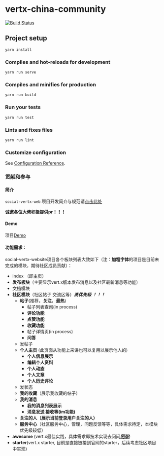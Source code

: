 # vertx-china-community

[![Build Status](https://travis-ci.org/whitewoodcity/social-vertex-website.svg?branch=master)](https://travis-ci.org/whitewoodcity/social-vertex-website)

## Project setup
```
yarn install
```

### Compiles and hot-reloads for development
```
yarn run serve
```

### Compiles and minifies for production
```
yarn run build
```

### Run your tests
```
yarn run test
```

### Lints and fixes files
```
yarn run lint
```

### Customize configuration
See [Configuration Reference](https://cli.vuejs.org/config/).



### 贡献和参与

#### 简介

`social-vertx-web` 项目开发简介与规范请[点击此处](./docs/develop.md)

**诚邀各位大佬积极提供pr！！！**

#### Demo

项目[Demo](https://whitewoodcity.github.io/social-vertex-website)

#### 功能需求：

social-vertx-website项目各个板块列表大致如下（注：**加粗字体**的项目是目前未完成的模块，期待社区成员贡献）：

+ index （即主页）
+ **发布板块**（主要显示vert.x版本发布消息以及社区最新消息等功能）
+ 文档模块
+ **社区模块**（社区帖子 交流区等）***高优先级 ！！！***
  + **帖子**(推荐，**关注**，**最热**)
    + 帖子列表查询(in process)
    + **评论功能**
    + **点赞功能**
    + **收藏功能**
    + 帖子详情页(in process)
    + **问答**
  + 发帖子
  + **个人主页** (此页面从功能上来讲也可以复用以展示他人的)
    + **个人信息展示**
    + **编辑个人资料**
    + **个人动态**
    + **个人文章**
    + **个人历史评论**
  + 发状态
  + **我的收藏**（展示我收藏的帖子）
  + **我的消息**
    + **我的消息列表展示**
    + **消息发送 接收等(im功能)**
  + **关注的人（展示当前登录用户关注的人）**
  + **服务中心**（社区服务中心，管理，问题反馈等等，具体需求待定，本模块优先级较低）
+ **awesome** (vert.x最佳实践，具体需求即技术实现去问问[***阿柴***](https://github.com/iBLOC-szz))
+ **starter**(vert.x starter, 目前是直接链接到官网的starter，后续考虑社区项目中实现)

